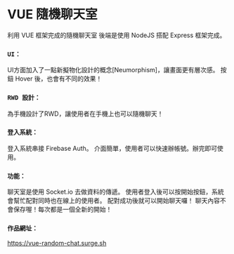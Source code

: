 # VUE 隨機聊天室

利用 VUE 框架完成的隨機聊天室
後端是使用 NodeJS 搭配 Express 框架完成。

### `UI：`

UI方面加入了一點新擬物化設計的概念[Neumorphism]，讓畫面更有層次感。
按鈕 Hover 後，也會有不同的效果！


### `RWD 設計：`

為手機設計了RWD，讓使用者在手機上也可以隨機聊天！


### `登入系統：`

登入系統串接 Firebase Auth。
介面簡單，使用者可以快速辦帳號。辦完即可使用。


### `功能：`

聊天室是使用 Socket.io 去做資料的傳遞。
使用者登入後可以按開始按鈕，系統會幫忙配對同時也在線上的使用者。
配對成功後就可以開始聊天囉！
聊天內容不會保存喔！每次都是一個全新的開始！



### `作品網址：`

https://vue-random-chat.surge.sh
